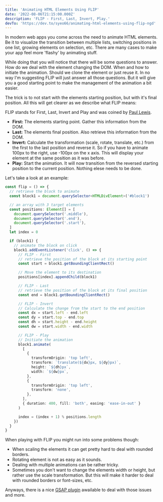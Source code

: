 ```yaml
---
title: 'Animating HTML Elements Using FLIP'
date: '2022-08-06T21:15:00.000Z'
description: 'FLIP - First, Last, Invert, Play.'
devTo: 'https://dev.to/syeo66/animating-html-elements-using-flip-ngd'
---
```

In modern web apps you come across the need to animate HTML elements. Be it to visualize the transition between multiple lists, switching positions in one list, growing elements on selection, etc. There are many cases to make your app feel more 'flashy' by animating stuff.

While doing that you will notice that there will be some questions to answer. How do we deal with the element changing the DOM. When and how to initiate the animation. Should we clone the element or just reuse it. In no way I'm suggesting FLIP will just answer all those questions. But it will give you a good starting point to make the management of the animation a bit easier.

The trick is to not start with the elements starting position, but with it's final position. All this will get clearer as we describe what FLIP means:

FLIP stands for First, Last, Invert and Play and was coined by [Paul Lewis](https://aerotwist.com/).

- **First:** The elements starting point. Gather this information from the DOM.
- **Last:** The elements final position. Also retrieve this information from the DOM.
- **Invert:** Calculate the transformation (scale, rotate, translate, etc.) from the first to the last position and reverse it. So if you have to animate 100px to the right, use -100px on the x axis. This will display your element at the same position as it was before.
- **Play:** Start the animation. It will now transition from the reversed starting position to the current position. Nothing elese needs to be done.

Let's take a look at an example:

```typescript
const flip = () => {
  // retrieve the block to animate
  const block1 = document.querySelector<HTMLDivElement>('#block1')

  // an array with 3 target elements
  const positions: Element[] = [
    document.querySelector('.middle'),
    document.querySelector('.end'),
    document.querySelector('.start'),
  ]
  let index = 0

  if (block1) {
    // animate the block on click
    block1.addEventListener('click', () => {
      // FLIP - First
      // retrieve the position of the block at its starting point
      const start = block1.getBoundingClientRect()

      // Move the element to its destination
      positions[index].appendChild(block1)

      // FLIP - Last
      // retrieve the position of the block at its final position
      const end = block1.getBoundingClientRect()

      // FLIP - Invert
      // Calculate the change from the start to the end position
      const dx = start.left - end.left
      const dy = start.top - end.top
      const dh = start.height - end.height
      const dw = start.width - end.width

      // FLIP - Play
      // Initiate the animation
      block1.animate(
        [
          {
            transformOrigin: 'top left',
            transform: `translate(${dx}px, ${dy}px)`,
            height: `${dh}px`,
            width: `${dw}px`,
          },
          {
            transformOrigin: 'top left',
            transform: 'none',
          },
        ],
        { duration: 400, fill: 'both', easing: 'ease-in-out' }
      )

      index = (index + 1) % positions.length
    })
  }
}
```

When playing with FLIP you might run into some problems though:

- When scaling the elements it can get pretty hard to deal with rounded borders.
- Rotating element is not as easy as it sounds.
- Dealing with multiple animations can be rather tricky.
- Sometimes you don't want to change the elements width or height, but rather use the scale transformation. But this will make it harder to deal with rounded borders or font-sizes, etc.

Anyways, there is a nice [GSAP plugin](https://greensock.com/docs/v3/Plugins/Flip/) awailable to deal with those issues and more.

